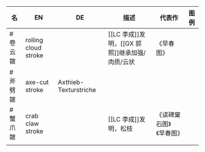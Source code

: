 | 名      | EN                   | DE                    | 描述                                     | 代表作                   | 图例 |
| ------- | -------------------- | --------------------- | ---------------------------------------- | ------------------------ | ---- |
| #卷云皴 | rolling cloud stroke |                       | [[LC 李成]]发明，[[GX 郭熙]]继承加强/肉质/云状 | 《早春图》               |      |
| #斧劈皴 | axe-cut stroke       | Axthieb-Texturstriche |                                          |                          |      |
| #蟹爪皴 | crab claw stroke     |                       | [[LC 李成]]发明，松枝                       | 《读碑窠石图》《早春图》 |      |
|         |                      |                       |                                          